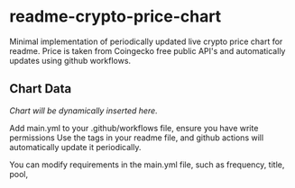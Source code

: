 # readme-crypto-price-chart

Minimal implementation of periodically updated live crypto price chart for readme.
Price is taken from Coingecko free public API's and automatically updates using github workflows.

## Chart Data
<!-- CHART_START -->
*Chart will be dynamically inserted here.*
<!-- CHART_END -->

Add main.yml to your .github/workflows file, ensure you have write permissions
Use the tags in your readme file, and github actions will automatically update it periodically.

You can modify requirements in the main.yml file, such as frequency, title, pool, 

